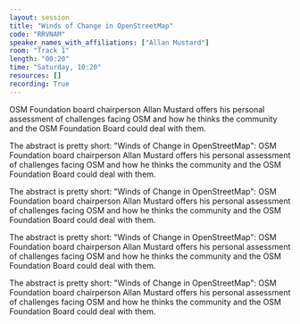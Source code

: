 ```yaml
---
layout: session
title: "Winds of Change in OpenStreetMap"
code: "RRVNAM"
speaker_names_with_affiliations: ["Allan Mustard"]
room: "Track 1"
length: "00:20"
time: "Saturday, 10:20"
resources: []
recording: True
---
```

OSM Foundation board chairperson Allan Mustard offers his personal assessment of challenges facing OSM and how he thinks the community and the OSM Foundation Board could deal with them.

The abstract is pretty short: &#34;Winds of Change in OpenStreetMap&#34;:  OSM Foundation board chairperson Allan Mustard offers his personal assessment of challenges facing OSM and how he thinks the community and the OSM Foundation Board could deal with them.

The abstract is pretty short: &#34;Winds of Change in OpenStreetMap&#34;:  OSM Foundation board chairperson Allan Mustard offers his personal assessment of challenges facing OSM and how he thinks the community and the OSM Foundation Board could deal with them.

The abstract is pretty short: &#34;Winds of Change in OpenStreetMap&#34;:  OSM Foundation board chairperson Allan Mustard offers his personal assessment of challenges facing OSM and how he thinks the community and the OSM Foundation Board could deal with them.

The abstract is pretty short: &#34;Winds of Change in OpenStreetMap&#34;:  OSM Foundation board chairperson Allan Mustard offers his personal assessment of challenges facing OSM and how he thinks the community and the OSM Foundation Board could deal with them.
